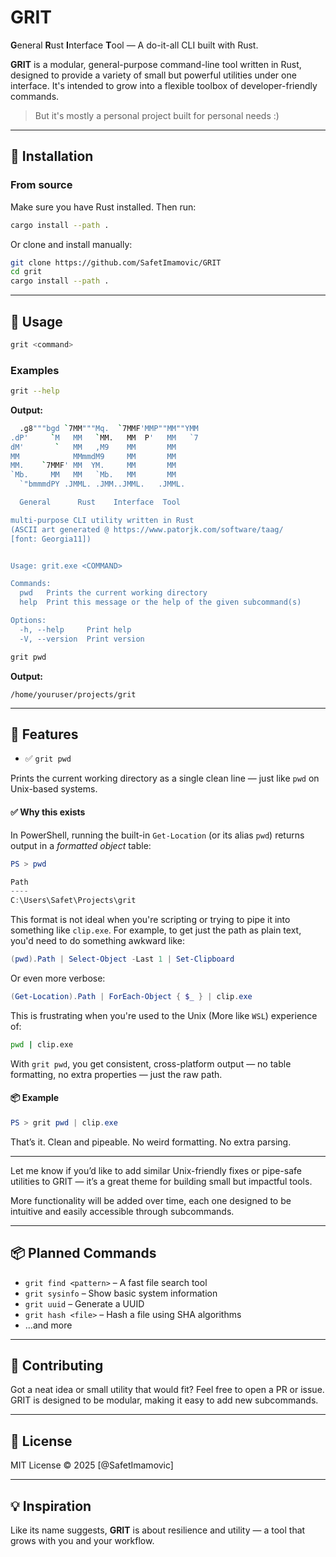 # GRIT

**G**eneral **R**ust **I**nterface **T**ool — A do-it-all CLI built with Rust.

**GRIT** is a modular, general-purpose command-line tool written in Rust, designed to provide a variety of small but powerful utilities under one interface. It's intended to grow into a flexible toolbox of developer-friendly commands.

> But it's mostly a personal project built for personal needs :)

---

## 🚀 Installation

### From source

Make sure you have Rust installed. Then run:

```bash
cargo install --path .
````

Or clone and install manually:

```bash
git clone https://github.com/SafetImamovic/GRIT
cd grit
cargo install --path .
```

---

## 📝 Usage

```bash
grit <command>
```

### Examples

```bash
grit --help
```
**Output:**
```bash
  .g8"""bgd `7MM"""Mq.  `7MMF'MMP""MM""YMM
.dP'     `M   MM   `MM.   MM  P'   MM   `7
dM'       `   MM   ,M9    MM       MM
MM            MMmmdM9     MM       MM
MM.    `7MMF' MM  YM.     MM       MM
`Mb.     MM   MM   `Mb.   MM       MM
  `"bmmmdPY .JMML. .JMM..JMML.   .JMML.

  General      Rust    Interface  Tool

multi-purpose CLI utility written in Rust
(ASCII art generated @ https://www.patorjk.com/software/taag/
[font: Georgia11])


Usage: grit.exe <COMMAND>

Commands:
  pwd   Prints the current working directory
  help  Print this message or the help of the given subcommand(s)

Options:
  -h, --help     Print help
  -V, --version  Print version
```

```bash
grit pwd
```

**Output:**

```
/home/youruser/projects/grit
```

---



## 🔧 Features

- ✅ `grit pwd`

Prints the current working directory as a single clean line — just like `pwd` on Unix-based systems.

#### ✅ Why this exists

In PowerShell, running the built-in `Get-Location` (or its alias `pwd`) returns output in a *formatted object* table:

```powershell
PS > pwd

Path
----
C:\Users\Safet\Projects\grit
```

This format is not ideal when you're scripting or trying to pipe it into something like `clip.exe`. For example, to get just the path as plain text, you'd need to do something awkward like:

```powershell
(pwd).Path | Select-Object -Last 1 | Set-Clipboard
```

Or even more verbose:

```powershell
(Get-Location).Path | ForEach-Object { $_ } | clip.exe
```

This is frustrating when you're used to the Unix (More like `WSL`) experience of:

```bash
pwd | clip.exe
```

With `grit pwd`, you get consistent, cross-platform output — no table formatting, no extra properties — just the raw path.

#### 📦 Example

```powershell
PS > grit pwd | clip.exe
```

That’s it. Clean and pipeable. No weird formatting. No extra parsing.

---

Let me know if you’d like to add similar Unix-friendly fixes or pipe-safe utilities to GRIT — it’s a great theme for building small but impactful tools.


More functionality will be added over time, each one designed to be intuitive and easily accessible through subcommands.

---

## 📦 Planned Commands

* `grit find <pattern>` – A fast file search tool
* `grit sysinfo` – Show basic system information
* `grit uuid` – Generate a UUID
* `grit hash <file>` – Hash a file using SHA algorithms
* ...and more

---

## 🤝 Contributing

Got a neat idea or small utility that would fit? Feel free to open a PR or issue. GRIT is designed to be modular, making it easy to add new subcommands.

---

## 📄 License

MIT License © 2025 \[@SafetImamovic]

---

## 💡 Inspiration

Like its name suggests, **GRIT** is about resilience and utility — a tool that grows with you and your workflow.


